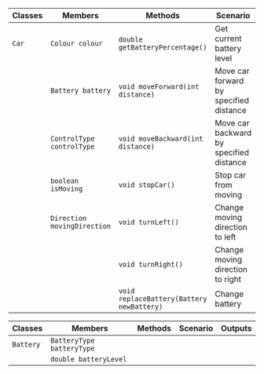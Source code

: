 | Classes | Members                     | Methods                                   | Scenario                                | Outputs       |
|---------|-----------------------------|-------------------------------------------|-----------------------------------------|---------------|
| `Car`   | `Colour colour`             | `double getBatteryPercentage()`           | Get current battery level               | battery level |
|         | `Battery battery`           | `void moveForward(int distance)`          | Move car forward by specified distance  |               |
|         | `ControlType controlType`   | `void moveBackward(int distance)`         | Move car backward by specified distance |               |
|         | `boolean isMoving`          | `void stopCar()`                          | Stop car from moving                    |               |
|         | `Direction movingDirection` | `void turnLeft()`                         | Change moving direction to left         |               |
|         |                             | `void turnRight()`                        | Change moving direction to right        |               |
|         |                             | `void replaceBattery(Battery newBattery)` | Change battery                          |               |

| Classes   | Members                   | Methods | Scenario | Outputs |
|-----------|---------------------------|---------|----------|---------|
| `Battery` | `BatteryType batteryType` |         |          |         |
|           | `double batteryLevel`     |         |          |         |


